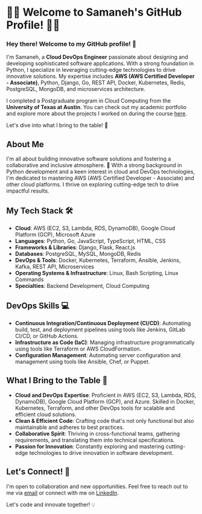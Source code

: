 # 👩‍💻 Welcome to Samaneh's GitHub Profile! 👩‍💻

### Hey there! Welcome to my GitHub profile! 🌟

I'm Samaneh, a **Cloud DevOps Engineer** passionate about designing and developing sophisticated software applications. With a strong foundation in Python, I specialize in leveraging cutting-edge technologies to drive innovative solutions. My expertise includes **AWS (AWS Certified Developer - Associate)**, Python, Django, Go, REST API, Docker, Kubernetes, Redis, PostgreSQL, MongoDB, and microservices architecture.

I completed a Postgraduate program in Cloud Computing from the **University of Texas at Austin**. You can check out my academic portfolio and explore more about the projects I worked on during the course [here](https://eportfolio.mygreatlearning.com/samaneh-sadat-mousavi).

Let's dive into what I bring to the table! 🚀

## About Me

I'm all about building innovative software solutions and fostering a collaborative and inclusive atmosphere. 💬 With a strong background in Python development and a keen interest in cloud and DevOps technologies, I'm dedicated to mastering AWS (AWS Certified Developer - Associate) and other cloud platforms. I thrive on exploring cutting-edge tech to drive impactful results.

## My Tech Stack 🛠️

- **Cloud**: AWS (EC2, S3, Lambda, RDS, DynamoDB), Google Cloud Platform (GCP), Microsoft Azure
- **Languages**: Python, Go, JavaScript, TypeScript, HTML, CSS
- **Frameworks & Libraries**: Django, Flask, React.js
- **Databases**: PostgreSQL, MySQL, MongoDB, Redis
- **DevOps & Tools**: Docker, Kubernetes, Terraform, Ansible, Jenkins, Kafka, REST API, Microservices
- **Operating Systems & Infrastructure**: Linux, Bash Scripting, Linux Commands
- **Specialties**: Backend Development, Cloud Computing

## DevOps Skills 💻

- **Continuous Integration/Continuous Deployment (CI/CD)**: Automating build, test, and deployment pipelines using tools like Jenkins, GitLab CI/CD, or GitHub Actions.
- **Infrastructure as Code (IaC)**: Managing infrastructure programmatically using tools like Terraform or AWS CloudFormation.
- **Configuration Management**: Automating server configuration and management using tools like Ansible, Chef, or Puppet.

## What I Bring to the Table 🌟

- **Cloud and DevOps Expertise**: Proficient in AWS (EC2, S3, Lambda, RDS, DynamoDB), Google Cloud Platform (GCP), and Azure. Skilled in Docker, Kubernetes, Terraform, and other DevOps tools for scalable and efficient cloud solutions.
- **Clean & Efficient Code**: Crafting code that's not only functional but also maintainable and adheres to best practices.
- **Collaborative Spirit**: Thriving in cross-functional teams, gathering requirements, and translating them into technical specifications.
- **Passion for Innovation**: Constantly exploring and mastering cutting-edge technologies to drive innovation in software development.

## Let's Connect! 🤝

I'm open to collaboration and new opportunities. Feel free to reach out to me via [email](mailto:mousavi.samaneh88@gmail.com) or connect with me on [LinkedIn](https://www.linkedin.com/in/samaneh-mousavi/).

Let's code and innovate together! 💡
